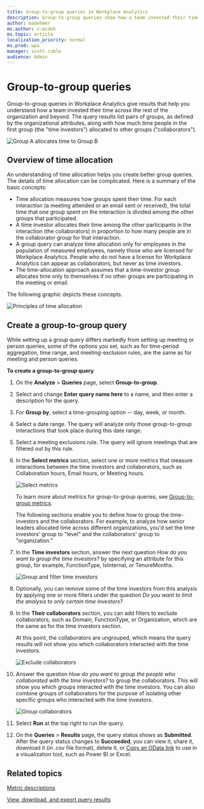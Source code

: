 ```yaml
---
title: Group-to-group queries in Workplace Analytics
description: Group-to-group queries show how a team invested their time across the rest of the organization and beyond with Workplace Analytics  
author: madehmer
ms.author: v-mideh
ms.topic: article
localization_priority: normal 
ms.prod: wpa
manager: scott.ruble
audience: Admin
---
```


# Group-to-group queries

Group-to-group queries in Workplace Analytics give results that help you understand how a team invested their time across the rest of the organization and beyond. The query results list pairs of groups, as defined by the organizational attributes, along with how much time people in the first group (the "time investors") allocated to other groups ("collaborators").

![Group A allocates time to Group B](../Images/WpA/tutorials/Group-query1.png)

## Overview of time allocation

An understanding of time allocation helps you create better group queries. The details of time allocation can be complicated. Here is a summary of the basic concepts:

* Time allocation measures how groups spent their time. For each interaction (a meeting attended or an email sent or received), the total time that one group spent on the interaction is divided among the other groups that participated.
* A time investor allocates their time among the other participants in the interaction (the collaborators) in proportion to how many people are in the collaborator group for that interaction.
* A group query can analyze time allocation only for employees in the population of measured employees, namely those who are licensed for Workplace Analytics. People who do not have a license for Workplace Analytics can appear as collaborators, but never as time investors.
* The time-allocation approach assumes that a time-investor group allocates time only to themselves if no other groups are participating in the meeting or email.

The following graphic depicts these concepts.

 ![Principles of time allocation](../Images/WpA/Tutorials/principals-of-time-allocation.png)

<!-- Per Dheepak, this pptx is not for public consumption 
> [!Note]  
> For more information, see the time allocation tutorial, which explains the logic and works through several examples. 
-->

## Create a group-to-group query

While setting up a group query differs markedly from setting up meeting or person queries, some of the options you set, such as for time-period aggregation, time range, and meeting-exclusion rules, are the same as for meeting and person queries.

**To create a group-to-group query**

1. On the **Analyze** > **Queries** page, select **Group-to-group**.
2. Select and change **Enter query name here** to a name, and then enter a description for the query.
3. For **Group by**, select a time-grouping option -- day, week, or month.
4. Select a date range. The query will analyze only those group-to-group interactions that took place during this date range.
5. Select a meeting exclusions rule. The query will ignore meetings that are filtered out by this rule.
6. In the **Select metrics** section, select one or more metrics that measure interactions between the time investors and collaborators, such as Collaboration hours, Email hours, or Meeting hours.

   ![Select metrics](../Images/WpA/tutorials/g2g-01-select-metrics_2.png)

   To learn more about metrics for group-to-group queries, see [Group-to-group metrics](../use/metric-definitions.md#group-to-group-metrics).

   The following sections enable you to define how to group the time-investors and the collaborators. For example, to analyze how senior leaders allocated time across different organizations, you'd set the time investors' group to "level" and the collaborators' group to "organization." 

7. In the **Time investors** section, answer the next question _How do you want to group the time investors?_ by specifying an attribute for this group, for example, FunctionType, IsInternal, or TenureMonths. 

   ![Group and filter time investors](../Images/WpA/tutorials/g2g-02-group-filter-time-investors.png)

8. Optionally, you can remove some of the time investors from this analysis by applying one or more filters under the question _Do you want to limit the analysis to only certain time investors?_

9. In the **Their collaborators** section, you can add filters to exclude collaborators, such as Domain, FunctionType, or Organization, which are the same as for the time investors section.

   At this point, the collaborators are ungrouped, which means the query results will not show you which collaborators interacted with the time investors.

   ![Exclude collaborators](../Images/WpA/tutorials/g2g-03-exclude-collaborators.png)

10. Answer the question _How do you want to group the people who collaborated with the time investors?_ to group the collaborators. This will show you which groups interacted with the time investors. You can also combine groups of collaborators for the purpose of isolating other specific groups who interacted with the time investors.

    ![Group collaborators](../Images/WpA/tutorials/g2g-04-group-collaborators.png)

11. Select **Run** at the top right to run the query.

12. On the **Queries** > **Results** page, the query status shows as **Submitted**. After the query status changes to **Succeeded**, you can view it, share it, download it (in .csv file format), delete it, or [Copy an OData link](../use/view-download-and-export-query-results.md#get-a-link-for-an-odata-feed-to-use-in-power-bi) to use in a visualization tool, such as Power BI or Excel.

## Related topics

[Metric descriptions](../Use/Metric-definitions.md)

[View, download, and export query results](../Use/View-download-and-export-query-results.md)

<!-- VERIFY THIS CONTENT THEN MAKE A NEW TOPIC OUT OF IT. FOR MORE IN-DEPTH LEARNERS

# Walkthrough

## Group time investors or collaborators

Before you create a query, you need a clear concept of the question that you want the query to answer. Whose time do you want to analyze, and what do you want to know about it. The example we'll use here is that of your Sales team. Specifically, how much time did they spend over a particular six-month period with the Product marketing team. To obtain this information, write a query that uses grouping and filtering, as described in this section. 

Using the Their collaborators section of the Group-to-group query page

### What grouping means

When you use the Group collaborators option, you create groups by finding commonalities between individuals. For example, do you want a group of people who all work in offices in the same time zone? Do you want a group of managers all at the same level? Do you want all people who work in IT to form a group? These are all attributes that are uploaded in the HR data. You can use any HR data attribute for grouping, plus one other attribute: the person's email domain. 

### What grouping accomplishes

When you create a query, you typically find out how much time certain people spent with certain other people. That is, you take the time that the "time investors" spent in the meeting and you allocate that time proportionally among the distinct other groups that were represented in (attended) the interaction.

## Step-by-step example

In this example, you want to find out how much time the people in Sales spent with marketing people in their interactions over the six-month period. These are the steps you take:

**To create the Sales - Product marketing query**

 1. Open the Queries page in Workplace Analytics.
 2. Select **Group-to-group** query.
 3. Enter a name and a description for the query.
 4. Indicate any particular meeting exclusions, or use the default set of meeting exclusions. 
 5. In the **Select metrics** section, select an interaction type to learn more about. In this case, select Hours.
 6. Several metrics pertain to this interaction type. Choose the metric that most closely matches the information you want. Now go to the Time investors section.
 7. You want to study the people in Sales. Sales is an example of a workplace function, so select FunctionType under How do you want to group the time investors?
 8. The next question is Do you want to limit the analysis to only certain time investors? Because you want to limit your current study to people in Sales, the answer is Yes. Create a filter in which FunctionType = Sales. You have just created a group that the query will report about. Move on to the Their collaborators section.
 9.  The first question in this section is Do you want to exclude any collaborators? The answer to this question depends on the scope of information that you want your query to supply. Your goal is to study the interaction between Sales and Product marketing. If these interactions are all you want to know about, you can now exclude all collaborators other than Product marketing. Do this by setting FunctionType in the left side of the filter builder, and adding all groups other than Product marketing on the right side. 
  
     Alternatively, you could exclude no groups. This would still answer your core question -- How much time did Sales spend with Marketing during these six months? But by letting the data from other groups also appear, you would see the Sales-Marketing interactions in the broader context of the overall behavior of your Sales team.

 10. Move on to the next question: How do you want to group the people who collaborated with the time investors? Because you are interested in the collaborators who are in Product marketing, and Product marketing is a workplace function, you want to group by workplace function, so select FunctionType.
 11. Finally, answer the question: Are there any collaborators you'd like to group all together to simplify the results? This question lets you optionally designate as "noise" the query results that you do not want to focus on. 

     Remember that you just selected FunctionType as the grouping mechanism for collaborators. If you do not answer this final question, the query will return discrete data about each group that interacted with your people in Sales. 

     If you do answer this question, you can have the query results treat all groups other than Product marketing as one "other" group, which it appropriately names "Other." To do this, in the filter builder, select FunctionType on the left, Equals in the center, and on the right, select all options other than Product Marketing. Now, when the query returns its results, all these other groups will appear together as one group called "Other." 

When we run this query, the query does this: It considers the time that the time investors spent in share interactions (such as meetings) and allocates it proportionally among the distinct other groups that attended the interaction. Again, note that groups are defined by the organizational (HR) attributes that selected to define them. 

## Group to simplify: more details

You can make your query results easier to interpret by using the Group to simplify option in the Their collaborators section. 
Grouping to simply doesn't change the allocation of time; it just simplifies the output of your query. In effect, it removes noise so that you can focus more easily on the data that you are seeking, on the answer to your question.

For example, the Sales team has met with individuals on six other teams. You care only about how much time they spent with one of those other teams, Product marketing. Use Group to simplify to concentrate on Product marketing. 

Although Sales also met with people in IT, Finance, R&D, Engineering, and Operations, you don't care about the time they spend with those groups. The total amount of time they spent with all those other groups combined might interest you, but the detailed breakdown does not. To clean up the query output in this regard, use the Group to simplify option under Their collaborators. The query results then treat Product Marketing as one group, and all other internal collaborators as a second group, called "other." Note that you cannot specify more than one "other" group; however, WpA automatically groups others into two groups by domain, internal others and external others. 

DELETED PER HARSHIT 25 JUNE 2018
7. Unlike with person or meeting queries, group-to-group queries require you to select a single metric of between-group collaboration:

* **Count** gives you the number of interactions that occurred between the two groups. These interactions are not subject to the time-allocation rules.

* **Hours** gives you how much time each time-investor group allocated to collaborators, regardless of who initiated the meeting or email.

* **Organizational load** is similar to hours but is limited to only the time associated with activities initiated by the time-investor group. -->